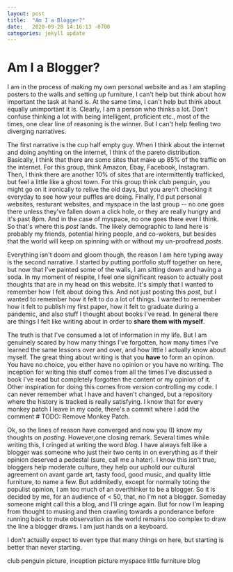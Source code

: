```yaml
---
layout: post
title:  "Am I a Blogger?"
date:   2020-09-28 14:16:13 -0700
categories: jekyll update
---
```


# Am I a Blogger?

I am in the process of making my own personal website and as I am stapling posters to the walls and setting up furniture, I can't help but think about how important the task at hand is. At the same time, I can't help but think about equally unimportant it is. Clearly, I am a person who thinks a lot. Don't confuse thinking a lot with being intelligent, proficient etc., most of the times, one clear line of reasoning is the winner. But I can't help feeling two diverging narratives.

The first narrative is the cup half empty guy. When I think about the internet and doing anyhting on the internet, I think of the pareto distribution. Basically, I think that there are some sites that make up 85% of the traffic on the internet. For this group, think Amazon, Ebay, Facebook, Instagram. Then, I think there are another 10% of sites that are intermittently trafficked, but feel a little like a ghost town. For this group think club penguin, you might go on it ironically to relive the old days, but you aren't checking it everyday to see how your puffles are doing. Finally, I'd put personal websites, resturant websites, and myspace in the last group -- no one goes there unless they've fallen down a click hole, or they are really hungry and it's past 8pm. And in the case of myspace, no one goes there ever I think. So that's where this _post_ lands. The likely demographic to land here is probably my friends, potential hiring people, and co-wokers, but besides that the world will keep on spinning with or without my un-proofread _posts_. 

Everything isn't doom and gloom though, the reason I am here typing away is the second narrative. I started by putting portfolio stuff together on here, but now that I've painted some of the walls, I am sitting down and having a soda. In my moment of respite, I feel one significant reason to actually post thoughts that are in my head on this website. It's simply that I wanted to remember how I felt about doing this. And not just posting this _post_, but I wanted to remember how it felt to do a lot of things. I wanted to remember how it felt to publish my first paper, how it felt to graduate during a pandemic, and also stuff I thought about books I've read. In general there are things I felt like writing about in order to **share them with myself**.  

The truth is that I've consumed a lot of information in my life. But I am genuinely scared by how many things I've forgotten, how many times I've learned the same lessons over and over, and how little I actually know about myself. The great thing about writing is that you **have** to form an opinon. You have no choice, you either have no opinion or you have no writing. The inception for writing this stuff comes from all the times I've discussed a book I've read but completely forgotten the content or my opinion of it. Other inspiration for doing this comes from version controlling my code. I can never remember what I have and haven't changed, but a repository where the history is tracked is really satisfying. I know that for every monkey patch I leave in my code, there's a commit where I add the comment \# TODO: Remove Monkey Patch. 

Ok, so the lines of reason have converged and now you (I) know my thoughts on _posting_. However,one closing remark. Several times while writing this, I cringed at writing the word _blog_. I have always felt like a blogger was someone who just their two cents in on everything as if their opinion deserved a pedestal (sure, call me a hater). I know this isn't true, bloggers help moderate culture, they help our uphold our cultural agreement on avant garde art, tasty food, good music, and quality little furniture, to name a few. But addmitedly, except for normally toting the populist opinion, I am too much of an overthinker to be a blogger. So it is decided by me, for an audience of  < 50, that, no I'm not a blogger. Someday someone might call this a blog, and I'll cringe again. But for now I'm leaping from thought to musing and then crawling towards a ponderance before running back to mute observation as the world remains too complex to draw the line a blogger draws. I am just hands on a keyboard.

I don't actually expect to even type that many things on here, but starting is better than never starting.

club penguin picture,
inception picture
myspace
little furniture blog